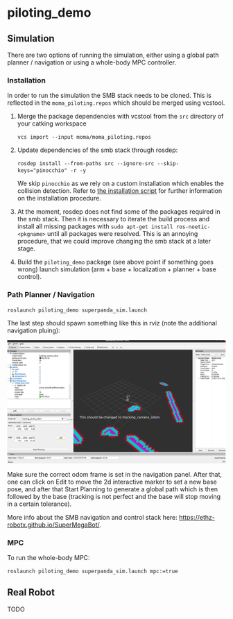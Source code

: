 # piloting_demo

## Simulation

There are two options of running the simulation, either using a global path planner / navigation or using a whole-body MPC controller.

### Installation
In order to run the simulation the SMB stack needs to be cloned. This is reflected in the `moma_piloting.repos` which should be merged using vcstool.

1. Merge the package dependencies with vcstool from the `src` directory of your catking workspace
    ```
    vcs import --input moma/moma_piloting.repos
    ```

2. Update dependencies of the smb stack through rosdep: 

    ```
    rosdep install --from-paths src --ignore-src --skip-keys="pinocchio" -r -y
    ```
    We skip `pinocchio` as we rely on a custom installation which enables the collision detection. Refer to [the installation script](../../install_dependencies.sh) for further information on the installation procedure.

3. At the moment, rosdep does not find some of the packages required in the smb stack. Then it is necessary to iterate the build process and install all missing packages with `sudo apt-get install ros-noetic-<pkgname>` until all packages were resolved. This is an annoying procedure, that we could improve changing the smb stack at a later stage.

4. Build the `piloting_demo` package (see above point if something goes wrong)
launch simulation (arm + base + localization + planner + base control).

### Path Planner / Navigation
```
roslaunch piloting_demo superpanda_sim.launch
```
The last step should spawn something like this in rviz (note the additional navigation pluing):

![alt text](docs/navigation_demo.png)

Make sure the correct odom frame is set in the navigation panel. After that, one can click on Edit to move the 2d interactive marker to set a new base pose, and after that Start Planning to generate a global path which is then followed by the base (tracking is not perfect and the base will stop moving in a certain tolerance).

More info about the SMB navigation and control stack here: https://ethz-robotx.github.io/SuperMegaBot/.

### MPC

To run the whole-body MPC:
```
roslaunch piloting_demo superpanda_sim.launch mpc:=true
```

## Real Robot

TODO


